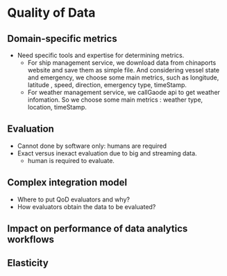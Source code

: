 # Quality of Data
## Domain-specific metrics
- Need specific tools and expertise for determining metrics.
  - For ship management  service, we download data from chinaports website and save them as simple file. And considering vessel state and emergency, we choose some main metrics, such as longitude, latitude , speed, direction, emergency type, timeStamp.
  - For weather management service, we callGaode api to get weather infomation. So we choose some main metrics : weather type, location, timeStamp.
## Evaluation
- Cannot done by software only: humans are required
- Exact versus inexact evaluation due to big and streaming data.
  - human is required to evaluate.

## Complex integration model
- Where to put QoD evaluators and why?
- How evaluators obtain the data to be evaluated?

## Impact on performance of data analytics workflows

## Elasticity
